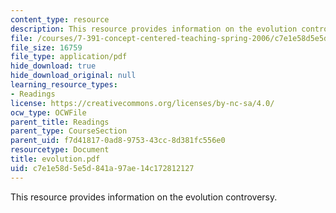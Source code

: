 ```yaml
---
content_type: resource
description: This resource provides information on the evolution controversy.
file: /courses/7-391-concept-centered-teaching-spring-2006/c7e1e58d5e5d841a97ae14c172812127_evolution.pdf
file_size: 16759
file_type: application/pdf
hide_download: true
hide_download_original: null
learning_resource_types:
- Readings
license: https://creativecommons.org/licenses/by-nc-sa/4.0/
ocw_type: OCWFile
parent_title: Readings
parent_type: CourseSection
parent_uid: f7d41817-0ad8-9753-43cc-8d381fc556e0
resourcetype: Document
title: evolution.pdf
uid: c7e1e58d-5e5d-841a-97ae-14c172812127
---
```

This resource provides information on the evolution controversy.